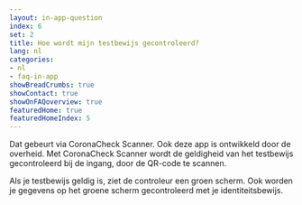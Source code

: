 ```yaml
---
layout: in-app-question
index: 6
set: 2
title: Hoe wordt mijn testbewijs gecontroleerd?
lang: nl
categories:
- nl
- faq-in-app
showBreadCrumbs: true
showContact: true
showOnFAQoverview: true
featuredHome: true
featuredHomeIndex: 5
---
```

Dat gebeurt via CoronaCheck Scanner. Ook deze app is ontwikkeld door de overheid. Met CoronaCheck Scanner wordt de geldigheid van het testbewijs gecontroleerd bij de ingang, door de QR-code te scannen. 

Als je testbewijs geldig is, ziet de controleur een groen scherm. Ook worden je gegevens op het groene scherm gecontroleerd met je identiteitsbewijs. 
